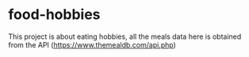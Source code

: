 # food-hobbies
This project is about eating hobbies, all the meals data here is obtained from the API (https://www.themealdb.com/api.php)
